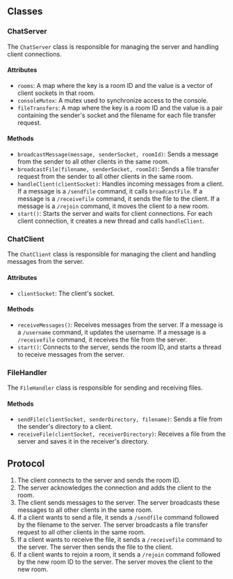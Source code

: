## Classes

### ChatServer

The `ChatServer` class is responsible for managing the server and handling client connections.

#### Attributes

- `rooms`: A map where the key is a room ID and the value is a vector of client sockets in that room.
- `consoleMutex`: A mutex used to synchronize access to the console.
- `fileTransfers`: A map where the key is a room ID and the value is a pair containing the sender's socket and the filename for each file transfer request.

#### Methods

- `broadcastMessage(message, senderSocket, roomId)`: Sends a message from the sender to all other clients in the same room.
- `broadcastFile(filename, senderSocket, roomId)`: Sends a file transfer request from the sender to all other clients in the same room.
- `handleClient(clientSocket)`: Handles incoming messages from a client. If a message is a `/sendfile` command, it calls `broadcastFile`. If a message is a `/receivefile` command, it sends the file to the client. If a message is a `/rejoin` command, it moves the client to a new room.
- `start()`: Starts the server and waits for client connections. For each client connection, it creates a new thread and calls `handleClient`.

### ChatClient

The `ChatClient` class is responsible for managing the client and handling messages from the server.

#### Attributes

- `clientSocket`: The client's socket.

#### Methods

- `receiveMessages()`: Receives messages from the server. If a message is a `/username` command, it updates the username. If a message is a `/receivefile` command, it receives the file from the server.
- `start()`: Connects to the server, sends the room ID, and starts a thread to receive messages from the server.

### FileHandler

The `FileHandler` class is responsible for sending and receiving files.

#### Methods

- `sendFile(clientSocket, senderDirectory, filename)`: Sends a file from the sender's directory to a client.
- `receiveFile(clientSocket, receiverDirectory)`: Receives a file from the server and saves it in the receiver's directory.

## Protocol

1. The client connects to the server and sends the room ID.
2. The server acknowledges the connection and adds the client to the room.
3. The client sends messages to the server. The server broadcasts these messages to all other clients in the same room.
4. If a client wants to send a file, it sends a `/sendfile` command followed by the filename to the server. The server broadcasts a file transfer request to all other clients in the same room.
5. If a client wants to receive the file, it sends a `/receivefile` command to the server. The server then sends the file to the client.
6. If a client wants to rejoin a room, it sends a `/rejoin` command followed by the new room ID to the server. The server moves the client to the new room.
